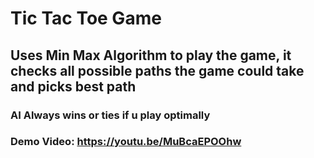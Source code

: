 # Tic Tac Toe Game
## Uses Min Max Algorithm to play the game, it checks all possible paths the game could take and picks best path
### AI Always wins or ties if u play optimally
### Demo Video: https://youtu.be/MuBcaEPOOhw
